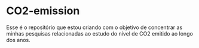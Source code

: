 # CO2-emission
Esse é o repositório que estou criando com o objetivo de concentrar as minhas pesquisas relacionadas ao estudo do nível de CO2 emitido ao longo dos anos. 
